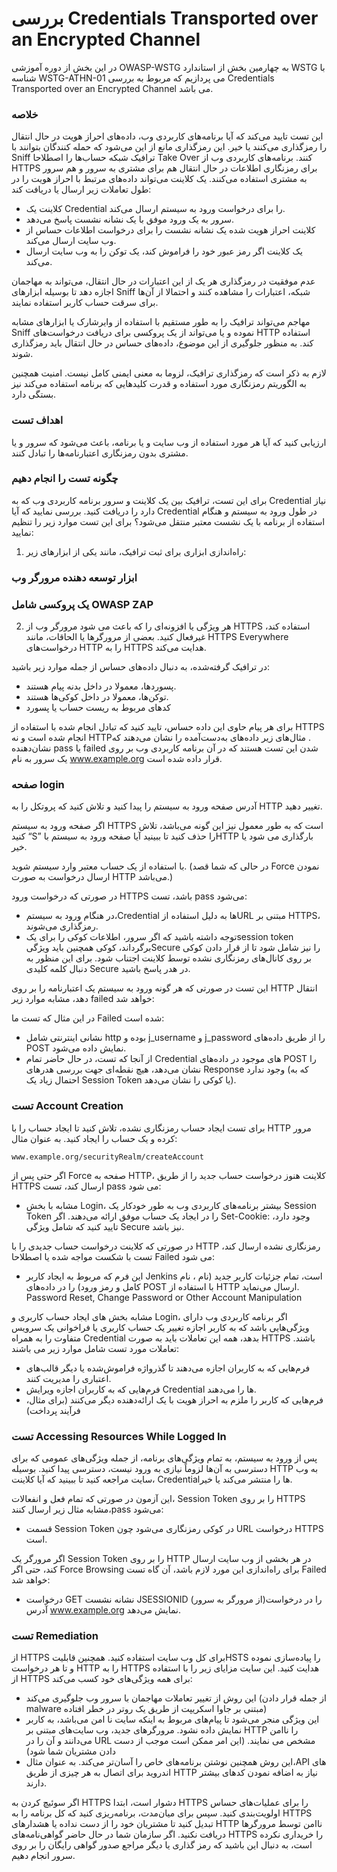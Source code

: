  # بررسی Credentials Transported over an Encrypted Channel

در این بخش از دوره آموزشی OWASP-WSTG به چهارمین بخش از استاندارد WSTG با شناسه WSTG-ATHN-01 می پردازیم که مربوط به بررسی Credentials Transported over an Encrypted Channel می باشد.
### خلاصه

این تست تایید می‌کند که آیا برنامه‌های کاربردی وب، داده‌های احراز هویت در حال انتقال را رمزگذاری می‌کنند یا خیر. این رمزگذاری مانع از این می‌شود که حمله کنندگان بتوانند با Sniff ترافیک شبکه حساب‌ها را اصطلاحا Take Over کنند. برنامه‌های کاربردی وب از HTTPS برای رمزنگاری اطلاعات در حال انتقال هم برای مشتری به سرور و هم سرور به مشتری استفاده می‌کنند. یک کلاینت می‌تواند داده‌های مرتبط با احراز هویت را در طول تعاملات زیر ارسال یا دریافت کند:

* کلاینت یک Credential را برای درخواست ورود به سیستم ارسال می‌کند.
* سرور به یک ورود موفق با یک نشانه نشست پاسخ می‌دهد.
* کلاینت احراز هویت شده یک نشانه نشست را برای درخواست اطلاعات حساس از وب سایت ارسال می‌کند.
* یک کلاینت اگر رمز عبور خود را فراموش کند، یک توکن را به وب سایت ارسال می‌کند.

عدم موفقیت در رمزگذاری هر یک از این اعتبارات در حال انتقال، می‌تواند به مهاجمان اجازه دهد تا بوسیله ابزارهای Sniff شبکه، اعتبارات را مشاهده کنند و احتمالا از آن‌ها برای سرقت حساب کاربر استفاده نمایند.

مهاجم می‌تواند ترافیک را به طور مستقیم با استفاده از وایرشارک یا ابزارهای مشابه Sniff نموده و یا می‌تواند از یک پروکسی برای دریافت درخواست‌های HTTP استفاده کند. به منظور جلوگیری از این موضوع، داده‌های حساس در حال انتقال باید رمزگذاری شوند.

لازم به ذکر است که رمزگذاری ترافیک، لزوما به معنی ایمنی کامل نیست. امنیت همچنین به الگوریتم رمزنگاری مورد استفاده و قدرت کلیدهایی که برنامه استفاده می‌کند نیز بستگی دارد.
### اهداف تست

ارزیابی کنید که آیا هر مورد استفاده از وب سایت و یا برنامه، باعث می‌شود که سرور و یا مشتری بدون رمزنگاری اعتبارنامه‌ها را تبادل کنند.

### چگونه تست را انجام دهیم

برای این تست، ترافیک بین یک کلاینت و سرور برنامه کاربردی وب که به Credential نیاز دارد را دریافت کنید. بررسی نمایید که آیا Credential در طول ورود به سیستم و هنگام استفاده از برنامه با یک نشست معتبر منتقل می‌شود؟ برای این تست موارد زیر را تنظیم نمایید:

1. راه‌اندازی ابزاری برای ثبت ترافیک، مانند یکی از ابزارهای زیر:

### ابزار توسعه دهنده مرورگر وب

### یک پروکسی شامل OWASP ZAP

2. هر ویژگی یا افزونه‌ای را که باعث می شود مرورگر وب از HTTPS استفاده کند، غیرفعال کنید. بعضی از مرورگرها یا الحاقات، مانند HTTPS Everywhere درخواست‌های HTTP را به HTTPS هدایت می‌کند.

در ترافیک گرفته‌شده، به دنبال داده‌های حساس از جمله موارد زیر باشید:

* پسوردها، معمولا در داخل بدنه پیام هستند.
* توکن‌ها، معمولا در داخل کوکی‌ها هستند.
* کدهای مربوط به ریست حساب یا پسورد

برای هر پیام حاوی این داده حساس، تایید کنید که تبادل انجام شده با استفاده از HTTPS ‏انجام شده است و نه HTTP‏. مثال‌های زیر داده‌های به‌دست‌آمده را نشان می‌دهند که نشان‌دهنده pass یا failed شدن این تست هستند که در آن برنامه کاربردی وب بر روی یک سرور به نام www.example.org قرار داده شده است.

### صفحه login

آدرس صفحه ورود به سیستم را پیدا کنید و تلاش کنید که پروتکل را به HTTP تغییر دهید.

اگر صفحه ورود به سیستم HTTPS است که به طور معمول نیز این گونه می‌باشد، تلاش کنید “S” را حذف کنید تا ببینید آیا صفحه ورود به سیستم باHTTP بارگذاری می شود یا خیر.

با استفاده از یک حساب معتبر وارد سیستم شوید. (در حالی که شما قصد Force نمودن ارسال درخواست به صورت HTTP می‌باشد.)

در صورتی که درخواست ورود HTTPS باشد، تست pass می‌شود:

* در هنگام ورود به سیستم،Credential ها به دلیل استفاده ازURL مبتنی بر HTTPS، رمزگذاری می‌شوند.
* توجه داشته باشید که اگر سرور، اطلاعات کوکی را برای یکsession token برگرداند، کوکی همچنین باید ویژگیSecure را نیز شامل شود تا از قرار دادن کوکی بر روی کانال‌های رمزنگاری نشده توسط کلاینت اجتناب شود. برای این منظور به دنبال کلمه کلیدی Secure در هدر پاسخ باشید.

این تست در صورتی که هر گونه ورود به سیستم یک اعتبارنامه را بر روی HTTP انتقال دهد، مشابه موارد زیر failed خواهد شد:

در این مثال که تست ما Failed شده است:

* نشانی اینترنتی شامل http بوده و j_username و j_password را از طریق داده‌های POST نمایش داده می‌شود.
* از آنجا که تست، در حال حاضر تمام Credential های موجود در داده‌های POST را نشان می‌دهد، هیچ نقطه‌ای جهت بررسی هدرهای Response وجود ندارد (‏که به احتمال زیاد یک Session Token یا کوکی را نشان می‌دهد)‏.

### تست Account Creation

برای تست ایجاد حساب رمزنگاری نشده، تلاش کنید تا ایجاد حساب را با HTTP مرور کرده و یک حساب را ایجاد کنید. به عنوان مثال:

```text
www.example.org/securityRealm/createAccount
```


اگر حتی پس از Force صفحه به HTTP، کلاینت هنوز درخواست حساب جدید را از طریق HTTPS ارسال کند، تست pass می شود:

* مشابه با بخش Login، بیشتر برنامه‌های کاربردی وب به طور خودکار یک Session Token را در ایجاد یک حساب موفق ارائه می‌دهند. اگر Set-Cookie: وجود دارد، تایید کنید که شامل ویژگی Secure نیز باشد.

در صورتی که کلاینت درخواست حساب جدیدی را با HTTP رمزنگاری نشده ارسال کند، تست با شکست مواجه شده یا اصطلاحا Failed می شود:

* این فرم که مربوط به ایجاد کاربر Jenkins است، تمام جزئیات کاربر جدید (نام ، نام کامل و رمز ورود) را در داده‌های POST با استفاده از HTTP ارسال می‌نماید.
Password Reset, Change Password or Other Account Manipulation

مشابه بخش های ایجاد حساب کاربری و Login، اگر برنامه کاربردی وب دارای ویژگی‌هایی باشد که به کاربر اجازه تغییر یک حساب کاربری یا فراخوانی یک سرویس متفاوت را به همراه Credential بدهد، همه این تعاملات باید به صورت HTTPS باشند. تعاملات مورد تست شامل موارد زیر می باشند:

* فرم‌هایی که به کاربران اجازه می‌دهند تا گذرواژه فراموش‌شده یا دیگر قالب‌های اعتباری را مدیریت کنند.
* فرم‌هایی که به کاربران اجازه ویرایش Credential ها را می‌دهند.
* فرم‌هایی که کاربر را ملزم به احراز هویت با یک ارائه‌دهنده دیگر می‌کنند (‏برای مثال، فرآیند پرداخت)

### تست Accessing Resources While Logged In

پس از ورود به سیستم، به تمام ویژگی‌های برنامه، از جمله ویژگی‌های عمومی که برای دسترسی به آن‌ها لزوماً نیازی به ورود نیست، دسترسی پیدا کنید. بوسیله HTTP به وب سایت مراجعه کنید تا ببینید که آیا کلاینت، Credentialها را منتشر می‌کند یا خیر.

این آزمون در صورتی که تمام فعل و انفعالات، Session Token را بر روی HTTPS مشابه مثال زیر ارسال کنند،pass می‌شود:

* قسمت Session Token در کوکی رمزنگاری می‌شود چون URL درخواست HTTPS است.

اگر مرورگر یک Session Token را بر روی HTTP در هر بخشی از وب سایت ارسال کند، حتی اگر Force Browsing برای راه‌اندازی این مورد لازم باشد، آن گاه تست Failed خواهد شد:

* درخواست GET نشانه نشست JSESSIONID (‏از مرورگر به سرور)‏ را در درخواست آدرس www.example.org نمایش می‌دهد.

### تست Remediation

از HTTPS برای کل وب سایت استفاده کنید. همچنین قابلیتHSTS را پیاده‌سازی نموده و تا هر درخواست HTTP را به HTTPS هدایت کنید. این سایت مزایای زیر را با استفاده از HTTPS برای همه ویژگی‌های خود کسب می‌کند:

* این روش از تغییر تعاملات مهاجمان با سرور وب جلوگیری می‌کند (‏از جمله قرار دادن malware مبتنی بر جاوا اسکریپت از طریق یک روتر در خطر افتاده)
* این ویژگی منجر می‌شود تا پیام‌های مربوط به اینکه سایت نا امن می‌باشد، به کاربر نمایش داده نشود. مرورگرهای جدید، وب سایت‌های مبتنی بر HTTP را ناامن می‌دانند و آن را در URL مشخص می نمایند. (این امر ممکن است موجب از دست دادن مشتریان شما شود)
* این روش همچنین نوشتن برنامه‌های خاص را آسان‌تر می‌کند. به عنوان مثال،API های اندروید برای اتصال به هر چیزی از طریق HTTP نیاز به اضافه نمودن کدهای بیشتر دارند.

اگر سوئیچ کردن به HTTPS دشوار است، ابتدا HTTPS را برای عملیات‌های حساس اولویت‌بندی کنید. سپس برای میان‌مدت، برنامه‌ریزی کنید که کل برنامه را به HTTPS تبدیل کنید تا مشتریان خود را از دست نداده یا هشدارهای HTTP ناامن توسط مرورگرها دریافت نکنید. اگر سازمان شما در حال حاضر گواهی‌نامه‌های HTTPS را خریداری نکرده است، به دنبال این باشید که رمز گذاری یا دیگر مراجع صدور گواهی رایگان را بر روی سرور انجام دهیم.

